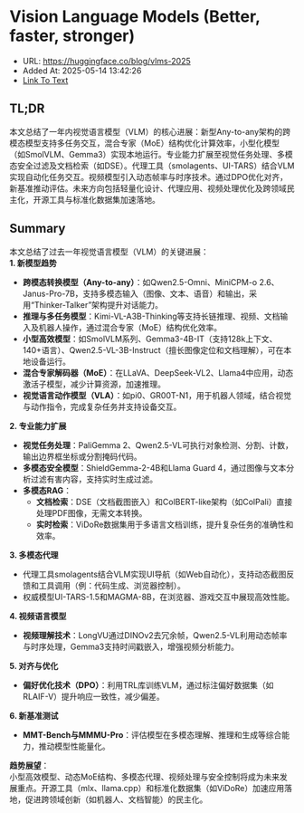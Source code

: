 # Vision Language Models (Better, faster, stronger)
- URL: https://huggingface.co/blog/vlms-2025
- Added At: 2025-05-14 13:42:26
- [Link To Text](2025-05-14-vision-language-models-(better,-faster,-stronger)_raw.md)

## TL;DR


本文总结了一年内视觉语言模型（VLM）的核心进展：新型Any-to-any架构的跨模态模型支持多任务交互，混合专家（MoE）结构优化计算效率，小型化模型（如SmolVLM、Gemma3）实现本地运行。专业能力扩展至视觉任务处理、多模态安全过滤及文档检索（如DSE）。代理工具（smolagents、UI-TARS）结合VLM实现自动化任务交互。视频模型引入动态帧率与时序技术。通过DPO优化对齐，新基准推动评估。未来方向包括轻量化设计、代理应用、视频处理优化及跨领域民主化，开源工具与标准化数据集加速落地。

## Summary


本文总结了过去一年视觉语言模型（VLM）的关键进展：  
**1. 新模型趋势**  
- **跨模态转换模型（Any-to-any）**：如Qwen2.5-Omni、MiniCPM-o 2.6、Janus-Pro-7B，支持多模态输入（图像、文本、语音）和输出，采用“Thinker-Talker”架构提升对话能力。  
- **推理与多任务模型**：Kimi-VL-A3B-Thinking等支持长链推理、视频、文档输入及机器人操作，通过混合专家（MoE）结构优化效率。  
- **小型高效模型**：如SmolVLM系列、Gemma3-4B-IT（支持128k上下文、140+语言）、Qwen2.5-VL-3B-Instruct（擅长图像定位和文档理解），可在本地设备运行。  
- **混合专家解码器（MoE）**：在LLaVA、DeepSeek-VL2、Llama4中应用，动态激活子模型，减少计算资源，加速推理。  
- **视觉语言动作模型（VLA）**：如pi0、GR00T-N1，用于机器人领域，结合视觉与动作指令，完成复杂任务并支持设备交互。  

**2. 专业能力扩展**  
- **视觉任务处理**：PaliGemma 2、Qwen2.5-VL可执行对象检测、分割、计数，输出边界框坐标或分割掩码代码。  
- **多模态安全模型**：ShieldGemma-2-4B和Llama Guard 4，通过图像与文本分析过滤有害内容，支持实时生成过滤。  
- **多模态RAG**：  
  - **文档检索**：DSE（文档截图嵌入）和ColBERT-like架构（如ColPali）直接处理PDF图像，无需文本转换。  
  - **实时检索**：ViDoRe数据集用于多语言文档训练，提升复杂任务的准确性和效率。  

**3. 多模态代理**  
- 代理工具smolagents结合VLM实现UI导航（如Web自动化），支持动态截图反馈和工具调用（例：代码生成、浏览器控制）。  
- 权威模型UI-TARS-1.5和MAGMA-8B，在浏览器、游戏交互中展现高效性能。  

**4. 视频语言模型**  
- **视频理解技术**：LongVU通过DINOv2去冗余帧，Qwen2.5-VL利用动态帧率与时序处理，Gemma3支持时间戳嵌入，增强视频分析能力。  

**5. 对齐与优化**  
- **偏好优化技术（DPO）**：利用TRL库训练VLM，通过标注偏好数据集（如RLAIF-V）提升响应一致性，减少偏差。  

**6. 新基准测试**  
- **MMT-Bench与MMMU-Pro**：评估模型在多模态理解、推理和生成等综合能力，推动模型性能量化。  

**趋势展望**：  
小型高效模型、动态MoE结构、多模态代理、视频处理与安全控制将成为未来发展重点。开源工具（mlx、llama.cpp）和标准化数据集（如ViDoRe）加速应用落地，促进跨领域创新（如机器人、文档智能）的民主化。
